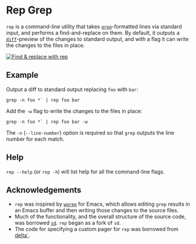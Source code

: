 # Rep Grep

`rep` is a command-line utility that takes [`grep`](https://en.wikipedia.org/wiki/Grep)-formatted lines via standard input, and performs a find-and-replace on them. By default, it outputs a [`diff`](https://en.wikipedia.org/wiki/Diff)-preview of the changes to standard output, and with a flag it can write the changes to the files in place.

[![Find & replace with `rep`](rep.gif)](https://www.youtube.com/embed/QIOKKTnC9-I)

## Example

Output a diff to standard output replacing `foo` with `bar`:

```
grep -n foo *` | rep foo bar
```

Add the `-w` flag to write the changes to the files in place:

```
grep -n foo *` | rep foo bar -w
```

The `-n` (`--line-number`) option is required so that `grep` outputs the line number for each match.

## Help

`rep --help` (or `rep -h`) will list help for all the command-line flags.

## Acknowledgements

- `rep` was inspired by [`wgrep`](https://github.com/mhayashi1120/Emacs-wgrep) for Emacs, which allows editing `grep` results in an Emacs buffer and then writing those changes to the source files.
- Much of the functionality, and the overall structure of the source code, was borrowed [`sd`](https://github.com/chmln/sd). `rep` began as a fork of `sd`.
- The code for specifying a custom pager for `rep` was borrowed from [delta`](https://github.com/dandavison/delta).

